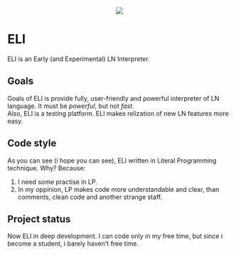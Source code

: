 <p align="center">
	<img src="https://github.com/logix-org/OpenPencil/blob/main/logo/logo_512.png"/>
</p>

# ELI
ELI is an Early (and Experimental) LN Interpreter.

## Goals
Goals of ELI is provide fully, user-friendly and powerful interpreter of LN language. It must be _powerful_, but not _fast_.  
Also, ELI is a testing platform. ELI makes relization of new LN features more easy.

## Code style
As you can see (i hope you can see), ELI written in Literal Programming technique. Why? Because:
1. I need some practise in LP.
2. In my oppinion, LP makes code more understandable and clear, than comments, clean code and another strange staff.

## Project status
Now ELI in deep development. I can code only in my free time, but since i become a student, i barely haven't free time.
